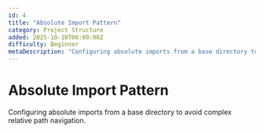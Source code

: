 ```yaml
---
id: 4
title: "Absolute Import Pattern"
category: Project Structure
added: 2025-10-10T00:00:00Z
difficulty: Beginner
metaDescription: "Configuring absolute imports from a base directory to avoid complex relative path navigation."
---
```


# Absolute Import Pattern

Configuring absolute imports from a base directory to avoid complex relative path navigation.
